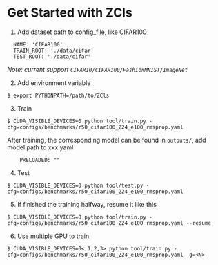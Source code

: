 
# Get Started with ZCls

1. Add dataset path to config_file, like CIFAR100

```
  NAME: 'CIFAR100'
  TRAIN_ROOT: './data/cifar'
  TEST_ROOT: './data/cifar'
```

*Note: current support `CIFAR10/CIFAR100/FashionMNIST/ImageNet`*

2. Add environment variable

```
$ export PYTHONPATH=/path/to/ZCls
```

3. Train

```
$ CUDA_VISIBLE_DEVICES=0 python tool/train.py -cfg=configs/benchmarks/r50_cifar100_224_e100_rmsprop.yaml
```

After training, the corresponding model can be found in `outputs/`, add model path to xxx.yaml

```
    PRELOADED: ""
```

4. Test

```
$ CUDA_VISIBLE_DEVICES=0 python tool/test.py -cfg=configs/benchmarks/r50_cifar100_224_e100_rmsprop.yaml
```

5. If finished the training halfway, resume it like this

```
$ CUDA_VISIBLE_DEVICES=0 python tool/train.py -cfg=configs/benchmarks/r50_cifar100_224_e100_rmsprop.yaml --resume
```

6. Use multiple GPU to train

```
$ CUDA_VISIBLE_DEVICES=0<,1,2,3> python tool/train.py -cfg=configs/benchmarks/r50_cifar100_224_e100_rmsprop.yaml -g=<N>
```
